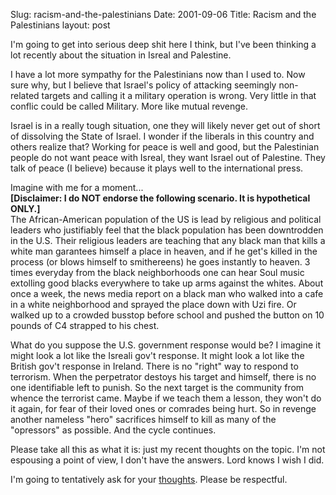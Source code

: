 Slug: racism-and-the-palestinians
Date: 2001-09-06
Title: Racism and the Palestinians
layout: post

I&#39;m going to get into serious deep shit here I think, but I&#39;ve been thinking a lot recently about the situation in Isreal and Palestine.

I have a lot more sympathy for the Palestinians now than I used to. Now sure why, but I believe that Israel&#39;s policy of attacking seemingly non-related targets and calling it a military operation is wrong. Very little in that conflic could be called Military. More like mutual revenge.


Israel is in a really tough situation, one they will likely never get out of short of dissolving the State of Israel. I wonder if the liberals in this country and others realize that? Working for peace is well and good, but the Palestinian people do not want peace with Isreal, they want Israel out of Palestine. They talk of peace (I believe) because it plays well to the international press.

Imagine with me for a moment...<br />
<b>[Disclaimer: I do NOT endorse the following scenario. It is hypothetical ONLY.]</b><br />
The African-American population of the US is lead by religious and political leaders who justifiably feel that the black population has been downtrodden in the U.S. Their religious leaders are teaching that any black man that kills a white man garantees himself a place in heaven, and if he get&#39;s killed in the process (or blows himself to smithereens) he goes instantly to heaven. 3 times everyday from the black neighborhoods one can hear Soul music extolling good blacks everywhere to take up arms against the whites. About once a week, the news media report on a black man who walked into a cafe in a white neighborhood and sprayed the place down with Uzi fire. Or walked up to a crowded busstop before school and pushed the button on 10 pounds of C4 strapped to his chest.

What do you suppose the U.S. government response would be? I imagine it might look a lot like the Isreali gov&#39;t response. It might look a lot like the British gov&#39;t response in Ireland. There is no &quot;right&quot; way to respond to terrorism. When the perpetrator destoys his target and himself, there is no one identifiable left to punish. So the next target is the community from whence the terrorist came. Maybe if we teach them a lesson, they won&#39;t do it again, for fear of their loved ones or comrades being hurt. So in revenge another nameless &quot;hero&quot; sacrifices himself to kill as many of the &quot;opressors&quot; as possible. And the cycle continues.

Please take all this as what it is: just my recent thoughts on the topic. I&#39;m not espousing a point of view, I don&#39;t have the answers. Lord knows I wish I did.

I&#39;m going to tentatively ask for your <a href="&lt;!--#siteUrl--&gt;__newThread__">thoughts</a>. Please be respectful.
